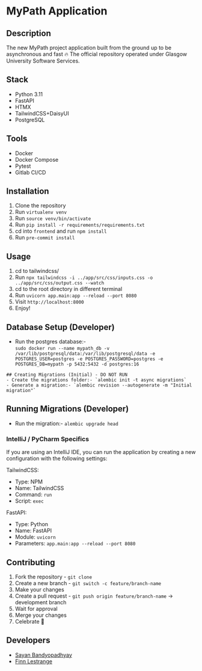 # MyPath Application

## Description
The new MyPath project application built from the ground up to be asynchronous and fast 🔥
The official repository operated under Glasgow University Software Services.

## Stack
- Python 3.11
- FastAPI
- HTMX
- TailwindCSS+DaisyUI
- PostgreSQL

## Tools
- Docker
- Docker Compose
- Pytest
- Gitlab CI/CD

## Installation
1. Clone the repository
2. Run `virtualenv venv`
3. Run `source venv/bin/activate`
4. Run `pip install -r requirements/requirements.txt`
5. cd into `frontend` and run `npm install`
6. Run `pre-commit install`

## Usage
1. cd to tailwindcss/
2. Run `npx tailwindcss -i ../app/src/css/inputs.css -o ../app/src/css/output.css --watch`
3. cd to the root directory in different terminal
4. Run `uvicorn app.main:app --reload --port 8080`
5. Visit `http://localhost:8000`
6. Enjoy!

## Database Setup (Developer)
- Run the postgres database:- <br>
`sudo docker run --name mypath_db -v /var/lib/postgresql/data:/var/lib/postgresql/data -e POSTGRES_USER=postgres -e POSTGRES_PASSWORD=postgres -e POSTGRES_DB=mypath -p 5432:5432 -d postgres:16`

```
## Creating Migrations (Initial) - DO NOT RUN
- Create the migrations folder:- `alembic init -t async migrations`
- Generate a migration:- `alembic revision --autogenerate -m "Initial migration"`
```

## Running Migrations (Developer)
- Run the migration:- `alembic upgrade head`

### IntelliJ / PyCharm Specifics
If you are using an IntelliJ IDE, you can run the application by creating a new configuration with the following settings:

TailwindCSS:
- Type: NPM
- Name: TailwindCSS
- Command: `run`
- Script: `exec`

FastAPI:
- Type: Python
- Name: FastAPI
- Module: `uvicorn`
- Parameters: `app.main:app --reload --port 8080`

## Contributing
1. Fork the repository - `git clone`
2. Create a new branch - `git switch -c feature/branch-name`
3. Make your changes
4. Create a pull request - `git push origin feature/branch-name` -> development branch
5. Wait for approval
6. Merge your changes
7. Celebrate 🎉

## Developers
- [Sayan Bandyopadhyay](https://www.linkedin.com/in/sayan-bandyopadhyay/)
- [Finn Lestrange](https://finnlestrange.tech)
